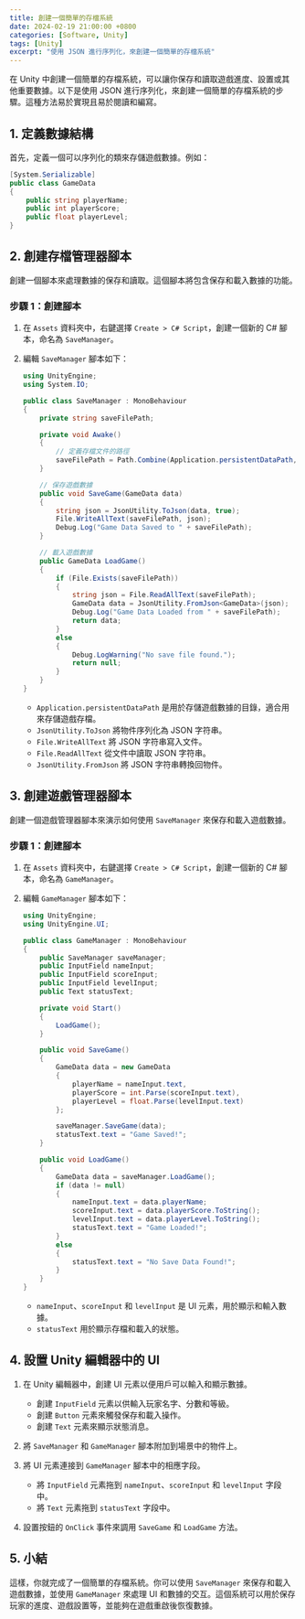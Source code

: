 ```yaml
---
title: 創建一個簡單的存檔系統
date: 2024-02-19 21:00:00 +0800
categories: [Software, Unity]
tags: [Unity] 
excerpt: "使用 JSON 進行序列化，來創建一個簡單的存檔系統"
---
```


在 Unity 中創建一個簡單的存檔系統，可以讓你保存和讀取遊戲進度、設置或其他重要數據。以下是使用 JSON 進行序列化，來創建一個簡單的存檔系統的步驟。這種方法易於實現且易於閱讀和編寫。

## **1. 定義數據結構**

首先，定義一個可以序列化的類來存儲遊戲數據。例如：

```csharp
[System.Serializable]
public class GameData
{
    public string playerName;
    public int playerScore;
    public float playerLevel;
}
```

## **2. 創建存檔管理器腳本**

創建一個腳本來處理數據的保存和讀取。這個腳本將包含保存和載入數據的功能。

### **步驟 1：創建腳本**

1. 在 `Assets` 資料夾中，右鍵選擇 `Create > C# Script`，創建一個新的 C# 腳本，命名為 `SaveManager`。

2. 編輯 `SaveManager` 腳本如下：

   ```csharp
   using UnityEngine;
   using System.IO;

   public class SaveManager : MonoBehaviour
   {
       private string saveFilePath;

       private void Awake()
       {
           // 定義存檔文件的路徑
           saveFilePath = Path.Combine(Application.persistentDataPath, "gameData.json");
       }

       // 保存遊戲數據
       public void SaveGame(GameData data)
       {
           string json = JsonUtility.ToJson(data, true);
           File.WriteAllText(saveFilePath, json);
           Debug.Log("Game Data Saved to " + saveFilePath);
       }

       // 載入遊戲數據
       public GameData LoadGame()
       {
           if (File.Exists(saveFilePath))
           {
               string json = File.ReadAllText(saveFilePath);
               GameData data = JsonUtility.FromJson<GameData>(json);
               Debug.Log("Game Data Loaded from " + saveFilePath);
               return data;
           }
           else
           {
               Debug.LogWarning("No save file found.");
               return null;
           }
       }
   }
   ```

   - `Application.persistentDataPath` 是用於存儲遊戲數據的目錄，適合用來存儲遊戲存檔。
   - `JsonUtility.ToJson` 將物件序列化為 JSON 字符串。
   - `File.WriteAllText` 將 JSON 字符串寫入文件。
   - `File.ReadAllText` 從文件中讀取 JSON 字符串。
   - `JsonUtility.FromJson` 將 JSON 字符串轉換回物件。

## **3. 創建遊戲管理器腳本**

創建一個遊戲管理器腳本來演示如何使用 `SaveManager` 來保存和載入遊戲數據。

### **步驟 1：創建腳本**

1. 在 `Assets` 資料夾中，右鍵選擇 `Create > C# Script`，創建一個新的 C# 腳本，命名為 `GameManager`。

2. 編輯 `GameManager` 腳本如下：

   ```csharp
   using UnityEngine;
   using UnityEngine.UI;

   public class GameManager : MonoBehaviour
   {
       public SaveManager saveManager;
       public InputField nameInput;
       public InputField scoreInput;
       public InputField levelInput;
       public Text statusText;

       private void Start()
       {
           LoadGame();
       }

       public void SaveGame()
       {
           GameData data = new GameData
           {
               playerName = nameInput.text,
               playerScore = int.Parse(scoreInput.text),
               playerLevel = float.Parse(levelInput.text)
           };

           saveManager.SaveGame(data);
           statusText.text = "Game Saved!";
       }

       public void LoadGame()
       {
           GameData data = saveManager.LoadGame();
           if (data != null)
           {
               nameInput.text = data.playerName;
               scoreInput.text = data.playerScore.ToString();
               levelInput.text = data.playerLevel.ToString();
               statusText.text = "Game Loaded!";
           }
           else
           {
               statusText.text = "No Save Data Found!";
           }
       }
   }
   ```

   - `nameInput`、`scoreInput` 和 `levelInput` 是 UI 元素，用於顯示和輸入數據。
   - `statusText` 用於顯示存檔和載入的狀態。

## **4. 設置 Unity 編輯器中的 UI**

1. 在 Unity 編輯器中，創建 UI 元素以便用戶可以輸入和顯示數據。
   - 創建 `InputField` 元素以供輸入玩家名字、分數和等級。
   - 創建 `Button` 元素來觸發保存和載入操作。
   - 創建 `Text` 元素來顯示狀態消息。

2. 將 `SaveManager` 和 `GameManager` 腳本附加到場景中的物件上。

3. 將 UI 元素連接到 `GameManager` 腳本中的相應字段。
   - 將 `InputField` 元素拖到 `nameInput`、`scoreInput` 和 `levelInput` 字段中。
   - 將 `Text` 元素拖到 `statusText` 字段中。

4. 設置按鈕的 `OnClick` 事件來調用 `SaveGame` 和 `LoadGame` 方法。

## **5. 小結**

這樣，你就完成了一個簡單的存檔系統。你可以使用 `SaveManager` 來保存和載入遊戲數據，並使用 `GameManager` 來處理 UI 和數據的交互。這個系統可以用於保存玩家的進度、遊戲設置等，並能夠在遊戲重啟後恢復數據。
